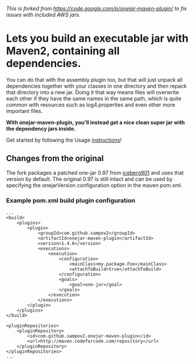 *This is forked from https://code.google.com/p/onejar-maven-plugin/ to fix issues with included AWS jars.*


# Lets you build an executable jar with Maven2, containing all dependencies.

You can do that with the assembly plugin too, but that will just unpack all dependencies together with your classes in one directory and then repack that directory into a new jar. Doing it that way means files will overwrite each other if they have the same names in the same path, which is quite common with resources such as log4.properties and even other more important files.

**With onejar-maven-plugin, you'll instead get a nice clean super jar with the dependency jars inside.**

Get started by following the Usage [instructions](http://onejar-maven-plugin.googlecode.com/svn/mavensite/usage.html)!

## Changes from the original

The fork packages a patched one-jar 0.97 from [iceberg901](https://github.com/iceberg901/sbt-onejar/commit/0fb0f829941aac4074be47cec4899b8b5a86d961) and uses that version  by default. The original 0.97 is still intact and can be used by specifying the onejarVersion configuration option in the maven pom.xml.

### Example pom.xml build plugin configuration

	...
	<build>
		<plugins>
			<plugin>
				<groupId>com.github.sampov2</groupId>
				<artifactId>onejar-maven-plugin</artifactId>
				<version>1.4.6</version>
				<executions>
					<execution>
						<configuration>
							<mainClass>my.package.Foo</mainClass>
							<attachToBuild>true</attachToBuild>
						</configuration>
						<goals>
							<goal>one-jar</goal>
						</goals>
					</execution>
				</executions>
			</plugin>
		</plugins>
	</build>
	
	<pluginRepositories>
		<pluginRepository>
			<id>com.github.sampov2.onejar-maven-plugin</id>
			<url>http://maven.codeforcode.com/repository</url>
		</pluginRepository>
	</pluginRepositories>
	...

